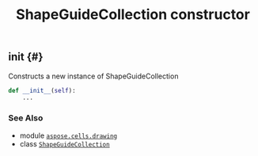 ﻿---
title: ShapeGuideCollection constructor
second_title: Aspose.Cells for Python via .NET API References
description: 
type: docs
weight: 10
url: /aspose.cells.drawing/shapeguidecollection/__init__/
is_root: false
---

## __init__ {#}

Constructs a new instance of ShapeGuideCollection



```python
def __init__(self):
    ...
```





### See Also
* module [`aspose.cells.drawing`](../../)
* class [`ShapeGuideCollection`](/cells/python-net/aspose.cells.drawing/shapeguidecollection)
